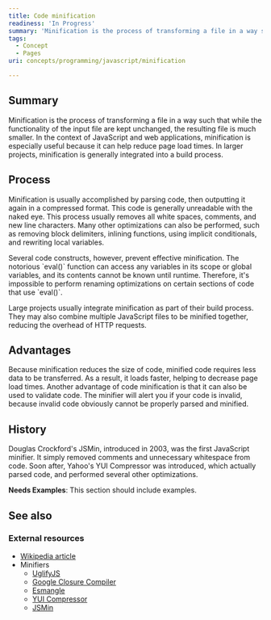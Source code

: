 ```yaml
---
title: Code minification
readiness: 'In Progress'
summary: 'Minification is the process of transforming a file in a way such that while the functionality of the input file are kept unchanged, the resulting file is much smaller. In the context of JavaScript and web applications, minification is especially useful because it can help reduce page load times. In larger projects, minification is generally integrated into a build process.'
tags:
  - Concept
  - Pages
uri: concepts/programming/javascript/minification

---
```

## Summary

Minification is the process of transforming a file in a way such that while the functionality of the input file are kept unchanged, the resulting file is much smaller. In the context of JavaScript and web applications, minification is especially useful because it can help reduce page load times. In larger projects, minification is generally integrated into a build process.

## Process

Minification is usually accomplished by parsing code, then outputting it again in a compressed format. This code is generally unreadable with the naked eye. This process usually removes all white spaces, comments, and new line characters. Many other optimizations can also be performed, such as removing block delimiters, inlining functions, using implicit conditionals, and rewriting local variables.

Several code constructs, however, prevent effective minification. The notorious \`eval()\` function can access any variables in its scope or global variables, and its contents cannot be known until runtime. Therefore, it's impossible to perform renaming optimizations on certain sections of code that use \`eval()\`.

Large projects usually integrate minification as part of their build process. They may also combine multiple JavaScript files to be minified together, reducing the overhead of HTTP requests.

## Advantages

Because minification reduces the size of code, minified code requires less data to be transferred. As a result, it loads faster, helping to decrease page load times. Another advantage of code minification is that it can also be used to validate code. The minifier will alert you if your code is invalid, because invalid code obviously cannot be properly parsed and minified.

## History

Douglas Crockford's JSMin, introduced in 2003, was the first JavaScript minifier. It simply removed comments and unnecessary whitespace from code. Soon after, Yahoo's YUI Compressor was introduced, which actually parsed code, and performed several other optimizations.

**Needs Examples**: This section should include examples.

## See also

### External resources

-   [Wikipedia article](http://en.wikipedia.org/wiki/Minification_(programming))
-   Minifiers
    -   [UglifyJS](http://lisperator.net/uglifyjs/)
    -   [Google Closure Compiler](https://developers.google.com/closure/compiler/)
    -   [Esmangle](http://constellation.github.com/esmangle/)
    -   [YUI Compressor](http://yuilibrary.com/projects/yuicompressor/)
    -   [JSMin](http://www.crockford.com/javascript/jsmin.html)
